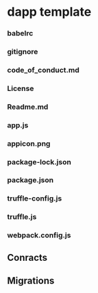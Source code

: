 # dapp template

### babelrc
### gitignore
### code_of_conduct.md
### License
### Readme.md
### app.js
### appicon.png
### package-lock.json
### package.json
### truffle-config.js
### truffle.js
### webpack.config.js

## Conracts


## Migrations

